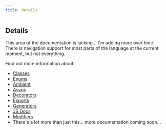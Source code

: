 ```yaml
---
title: Details
---
```


## Details

This area of the documentation is lacking... I'm adding more over time. There is navigation support for most parts of the language at the current moment, but not everything.

Find out more information about:

* [Classes](classes)
* [Enums](enums)
* [Ambient](ambient)
* [Async](async)
* [Decorators](decorators)
* [Exports](exports)
* [Generators](generators)
* [JS Docs](documentation)
* [Modifiers](modifiers)
* There's a lot more than just this... more documentation coming soon...

